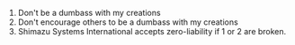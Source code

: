 1. Don't be a dumbass with my creations
2. Don't encourage others to be a dumbass with my creations
3. Shimazu Systems International accepts zero-liability if 1 or 2 are broken.
